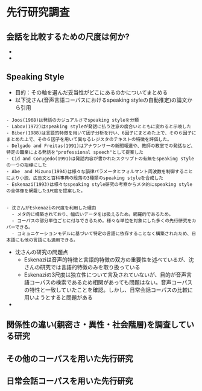 # 先行研究調査

## 会話を比較するための尺度は何か?
- 
- 

## Speaking Style
- 目的：その軸を選んだ妥当性がどこにあるのかについてまとめる
- 以下沈さん(音声言語コーパスにおけるspeaking styleの自動推定)の論文から引用
```
- Joos(1968)は発話のカジュアルさでspeaking styleを分類
- Labov(1972)はspeaking styleが発話に払う注意の度合いとともに変わると示唆した
- Biber(1988)は言語的特徴を用いて因子分析を行い、6因子にまとめた上で、その６因子にまとめた上で、その６因子を用いて異なるレジスタのテキストの特徴を評価した。
- Delgado and Freitas(1991)はアナウンサーの新聞報道や、教師の教室での発話など、特定の職業による発話を"professional speech"として提案した
- Cid and Corugedo(1991)は発話内容が書かれたスクリプトの有無をspeaking styleの一つの指標にした
- Abe　and Mizuno(1994)は様々な韻律パラメータとフォルマント周波数を制御することにより小説、広告文と百科事典の段落の3種類のspeaking styleを合成した
- Eskenazi(1993)は様々なspeaking style研究の考察からメタ的にspeaking styleの全体像を網羅した3尺度を提案した。


- 沈さんがEskenaziの尺度を利用した理由
  - メタ的に構築されており、幅広いデータをは扱えるため。網羅的であるため。
  - コーパスの部分単位ごとに付与できるため。様々な単位を対象にした多くの先行研究をカバーできる。
  - コミュニケーションモデルに基づいて特定の言語に依存することなく構築されたため、日本語にも他の言語にも適用できる。
```

- 沈さんの研究の問題点
  - Eskenaziは音声的特徴と言語的特徴の双方の重要性を述べているが、沈さんの研究では言語的特徴のみを取り扱っている
  - Eskenaziの3尺度は独立性について言及されていないが、目的が音声言語コーパスの検索であるため相関があっても問題はない。音声コーパスの特性と一致していたことを確認。しかし、日常会話コーパスの比較に用いようとすると問題がある
- 
## 関係性の違い(親密さ・異性・社会階層)を調査している研究

## その他のコーパスを用いた先行研究

## 日常会話コーパスを用いた先行研究


